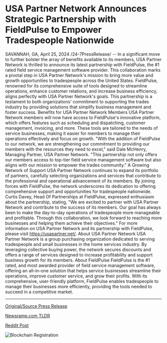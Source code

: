 # USA Partner Network Announces Strategic Partnership with FieldPulse to Empower Tradespeople Nationwide

SAVANNAH, GA, April 25, 2024 /24-7PressRelease/ -- In a significant move to further bolster the array of benefits available to its members, USA Partner Network is thrilled to announce its latest partnership with FieldPulse, the #1 rated field service management software provider. This collaboration marks a pivotal step in USA Partner Network's mission to bring more value and growth opportunities to tradespeople across the United States.  FieldPulse, renowned for its comprehensive suite of tools designed to streamline operations, enhance customer relations, and increase business efficiency, aligns perfectly with USA Partner Network's goals. This partnership is a testament to both organizations' commitment to supporting the trades industry by providing solutions that simplify business management and foster success.  Benefits for USA Partner Network Members USA Partner Network members will now have access to FieldPulse's innovative platform, which offers features such as scheduling and dispatching, customer management, invoicing, and more. These tools are tailored to the needs of service businesses, making it easier for members to manage their operations effectively and focus on growth.  "With the addition of FieldPulse to our network, we are strengthening our commitment to providing our members with the resources they need to excel," said Dale McHenry, Managing Partner, USA Partner Network. "This partnership not only offers our members access to top-tier field service management software but also aligns with our mission to empower the trades community."  A Growing Network of Support USA Partner Network continues to expand its portfolio of partners, carefully selecting organizations and services that contribute to the professional and operational advancement of its members. By joining forces with FieldPulse, the network underscores its dedication to offering comprehensive support and opportunities for tradespeople nationwide.  Curtis Davey, Head Of Partnerships at FieldPulse, expressed enthusiasm about the partnership, stating, "We are excited to partner with USA Partner Network and contribute to the success of its members. Our goal has always been to make the day-to-day operations of tradespeople more manageable and profitable. Through this collaboration, we look forward to reaching more businesses and helping them achieve their objectives."  For more information on USA Partner Network and its partnership with FieldPulse, please visit https://usapartner.net/.  About USA Partner Network USA Partner Network is a group purchasing organization dedicated to serving tradespeople and small businesses in the home services industry. By leveraging collective buying power, the network secures discounts and offers a range of services designed to increase profitability and support business growth for its members.  About FieldPulse FieldPulse is the #1 rated, and most awarded provider of field service management software, offering an all-in-one solution that helps service businesses streamline their operations, improve customer service, and grow their profits. With its comprehensive, user-friendly platform, FieldPulse enables tradespeople to manage their businesses more efficiently, providing the tools needed to succeed in a competitive market. 

---

[Original/Source Press Release](https://www.24-7pressrelease.com/press-release/510330/usa-partner-network-announces-strategic-partnership-with-fieldpulse-to-empower-tradespeople-nationwide)
                    

[Newsramp.com TLDR](None) 



[Reddit Post](https://www.reddit.com/r/Business_NewsRamp/comments/1ccll5v/usa_partner_network_announces_partnership_with/) 



![Blockchain Registration](https://cdn.newsramp.app/24-7PressRelease/qrcode/244/25/openojXM.webp)